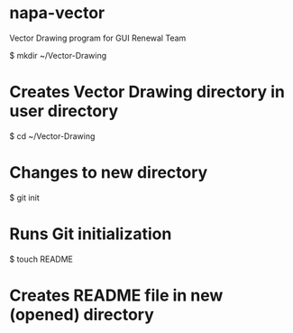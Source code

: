 napa-vector
===========

Vector Drawing program for GUI Renewal Team

$ mkdir ~/Vector-Drawing
# Creates Vector Drawing directory in user directory

$ cd ~/Vector-Drawing
# Changes to new directory

$ git init
# Runs Git initialization

$ touch README
# Creates README file in new (opened) directory
